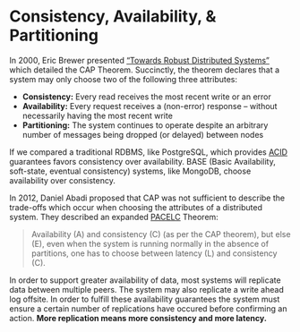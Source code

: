 # Consistency, Availability, & Partitioning

In 2000, Eric Brewer presented [“Towards Robust Distributed Systems”](http://awoc.wolski.fi/dlib/big-data/Brewer_podc_keynote_2000.pdf) which detailed the CAP Theorem. Succinctly, the theorem declares that a system may only choose two of the following three attributes:

* **Consistency:** Every read receives the most recent write or an error
* **Availability:** Every request receives a (non-error) response – without necessarily having the most recent write
* **Partitioning:** The system continues to operate despite an arbitrary number of messages being dropped (or delayed) between nodes

If we compared a traditional RDBMS, like PostgreSQL, which provides [ACID](http://jimgray.azurewebsites.net/papers/thetransactionconcept.pdf) guarantees favors consistency over availability. BASE (Basic Availability, soft-state, eventual consistency)  systems, like MongoDB, choose availability over consistency.

In 2012, Daniel Abadi proposed that CAP was not sufficient to describe the trade-offs which occur when choosing the attributes of a distributed system. They described an expanded [PACELC](http://cs-www.cs.yale.edu/homes/dna/papers/abadi-pacelc.pdf) Theorem:

> Availability (A) and consistency (C) (as per the CAP theorem), but else (E), even when the system is running normally in the absence of partitions, one has to choose between latency (L) and consistency (C).

In order to support greater availability of data, most systems will replicate data between multiple peers. The system may also replicate a write ahead log offsite. In order to fulfill these availability guarantees the system must ensure a certain number of replications have occured before confirming an action. **More replication means more consistency and more latency.**
